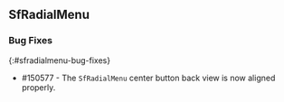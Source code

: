## SfRadialMenu

### Bug Fixes
{:#sfradialmenu-bug-fixes}

* \#150577 - The `SfRadialMenu` center button back view is now aligned properly.